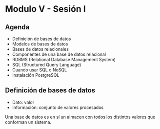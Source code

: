 # Modulo V - Sesión I

## Agenda

- Definición de bases de datos
- Modelos de bases de datos
- Bases de datos relacionales
- Componentes de una base de datos relacional
- RDBMS (Relational Database Management System)
- SQL (Structured Query Language)
- Cuando usar SQL o NoSQL
- Instalación PostgreSQL

## Definición de bases de datos
- Dato: valor 
- Información: conjunto de valores procesados

Una base de datos es en sí un almacen con todos los distintos valores que conforman un sistema.